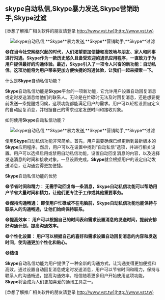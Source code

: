 ## **skype自动私信,**Skype**暴力发送,**Skype**营销助手,**Skype**过滤**

[😍想了解推广相关软件的朋友请登录 http://www.vst.tw](http://www.vst.tw)

 <center><img src="https://vst.tw/MP4/tuiguang/png/2.png" alt="skype自动私信,**Skype**暴力发送,**Skype**营销助手,**Skype**过滤"></center>

**😄在当今社交网络兴起的时代，人们渴望更加便捷和高效地与朋友、家人和同事进行沟通。**Skype**作为一款历史悠久且备受欢迎的通讯应用程序，一直致力于为用户提供最好的沟通体验。最近，**Skype**引入了一项令人兴奋的新功能：自动私信。这项功能将为用户带来更加方便快捷的沟通体验，让我们一起来探索一下。**

什么是**Skype**自动私信功能？

**Skype**自动私信功能是**Skype**平台的一项新功能，它允许用户设置自动回复消息或定时发送消息给他们的联系人。无论是在忙碌时无法及时回复消息，还是想要提前发送一条提醒或问候，这项功能都能满足用户的需求。用户可以轻松设置自定义的自动回复消息，并根据自己的需求设定发送时间和接收对象。

如何使用**Skype**自动私信功能？

 <center><img src="https://vst.tw/MP4/tuiguang/png/7.png" alt="skype自动私信,**Skype**暴力发送,**Skype**营销助手,**Skype**过滤"></center>

使用**Skype**自动私信功能非常简单。首先，用户需要确保已经更新到最新版本的**Skype**应用程序。然后，用户可以在设置中找到“自动私信”选项，并进行相关设置。用户可以选择启用或禁用自动私信功能，设置自动回复消息的内容，以及选择发送消息的时间和接收对象。一旦设置完成，**Skype**就会根据用户的设定自动发送消息，让沟通变得更加便捷。

**Skype**自动私信功能的优势

**😄节省时间和精力： 无需手动回复每一条消息，**Skype**自动私信功能可以帮助用户节省大量时间和精力，让他们更专注于工作或其他重要事务。**

**😄保持沟通畅通： 即使用户忙碌或不在电脑前，**Skype**自动私信功能也能保持与联系人的沟通畅通，让他们始终保持联系。**

**😄提高效率： 用户可以根据自己的时间表和需求设置消息的发送时间，提前安排好沟通计划，提高沟通效率。**

**😄个性化设置： 用户可以根据自己的喜好和需求设置自动回复消息的内容和发送时间，使沟通更加个性化和贴心。**

**😄结语**

**Skype**自动私信功能为用户提供了一种全新的沟通方式，让沟通变得更加便捷和高效。通过设置自动回复消息或定时发送消息，用户可以节省时间和精力，保持与联系人的沟通畅通，提高沟通效率。相信随着更多用户开始使用这项功能，**Skype**将会成为人们更加喜爱的通讯工具之一。

[😍想了解推广相关软件的朋友请登录 http://www.vst.tw](http://www.vst.tw)



